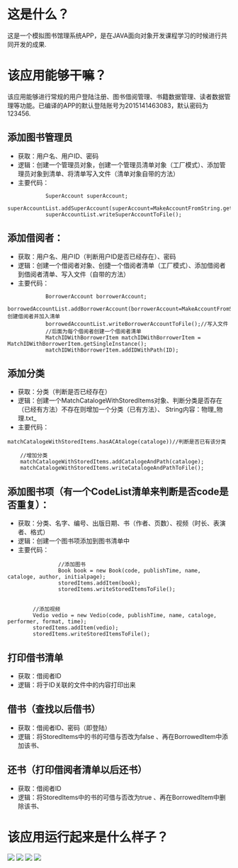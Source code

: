 # 这是什么？
这是一个模拟图书馆理系统APP，是在JAVA面向对象开发课程学习的时候进行共同开发的成果.
# 该应用能够干嘛？
该应用能够进行常规的用户登陆注册、图书借阅管理、书籍数据管理、读者数据管理等功能。已编译的APP的默认登陆账号为2015141463083，默认密码为123456.
## 添加图书管理员
* 获取：用户名、用户ID、密码
* 逻辑：创建一个管理员对象，创建一个管理员清单对象（工厂模式）、添加管理员对象到清单、将清单写入文件（清单对象自带的方法）
* 主要代码：
```
			SuperAccount superAccount;
			superAccountList.addSuperAccount(superAccount=MakeAccountFromString.getSuperAccount(textLine));
			superAccountList.writeSuperAccountToFile();
```

## 添加借阅者：
* 获取：用户名、用户ID（判断用户ID是否已经存在）、密码
* 逻辑：创建一个借阅者对象、创捷一个借阅者清单（工厂模式）、添加借阅者到借阅者清单、写入文件（自带的方法）
* 主要代码：
```
			BorrowerAccount borrowerAccount;
			borrowedAccountList.addBorrowerAccount(borrowerAccount=MakeAccountFromString.getBorrowerAccount(textLine));//创建借阅者并加入清单
			borrowedAccountList.writeBorrowerAccountToFile();//写入文件			
			//后面为每个借阅者创建一个借阅者清单
			MatchIDWithBorrowerItem matchIDWithBorrowerItem = MatchIDWithBorrowerItem.getSingleInstance();
			matchIDWithBorrowerItem.addIDWithPath(ID);
```

## 添加分类

* 获取：分类（判断是否已经存在）
* 逻辑：创建一个MatchCatalogeWithStoredItems对象、判断分类是否存在（已经有方法）不存在则增加一个分类（已有方法）、
String内容：物理_物理.txt_
* 主要代码：
```
matchCatalogeWithStoredItems.hasACAtaloge(cataloge))//判断是否已有该分类
	
	//增加分类
	matchCatalogeWithStoredItems.addCatalogeAndPath(cataloge);
	matchCatalogeWithStoredItems.writeCatalogeAndPathToFile();
```



## 添加图书项（有一个CodeList清单来判断是否code是否重复）：
* 获取：分类、名字、编号、出版日期、书（作者、页数）、视频（时长、表演者、格式）
* 逻辑：创建一个图书项添加到图书清单中
* 主要代码：
```
				//添加图书
				Book book = new Book(code, publishTime, name, cataloge, author, initialpage);
				storedItems.addItem(book);
				storedItems.writeStoredItemsToFile();


		//添加视频
		Vedio vedio = new Vedio(code, publishTime, name, cataloge, performer, format, time);
		storedItems.addItem(vedio);
		storedItems.writeStoredItemsToFile();

```
## 打印借书清单
* 获取：借阅者ID
* 逻辑：将于ID关联的文件中的内容打印出来



## 借书（查找以后借书）
* 获取：借阅者ID、密码（即登陆）
* 逻辑：将StoredItems中的书的可借与否改为false 、再在BorrowedItem中添加该书、




## 还书（打印借阅者清单以后还书）
* 获取：借阅者ID
* 逻辑：将StoredItems中的书的可借与否改为true 、再在BorrowedItem中删除该书、



# 该应用运行起来是什么样子？
![](https://jiantuku-liwenbin.oss-cn-shanghai.aliyuncs.com/%E6%9D%82/%E5%9B%BE%E4%B9%A6%E9%A6%86%E7%AE%A1%E7%90%86%E7%B3%BB%E7%BB%9F%E8%BF%90%E8%A1%8C%E6%88%AA%E5%9B%BE/Screenshot_2020-12-15-19-50-15-675_com.example.mo.jpg)
![](https://jiantuku-liwenbin.oss-cn-shanghai.aliyuncs.com/%E6%9D%82/%E5%9B%BE%E4%B9%A6%E9%A6%86%E7%AE%A1%E7%90%86%E7%B3%BB%E7%BB%9F%E8%BF%90%E8%A1%8C%E6%88%AA%E5%9B%BE/Screenshot_2020-12-15-19-51-04-727_com.example.mo.jpg)
![](https://jiantuku-liwenbin.oss-cn-shanghai.aliyuncs.com/%E6%9D%82/%E5%9B%BE%E4%B9%A6%E9%A6%86%E7%AE%A1%E7%90%86%E7%B3%BB%E7%BB%9F%E8%BF%90%E8%A1%8C%E6%88%AA%E5%9B%BE/Screenshot_2020-12-15-19-51-09-029_com.example.mo.jpg)
![](https://jiantuku-liwenbin.oss-cn-shanghai.aliyuncs.com/%E6%9D%82/%E5%9B%BE%E4%B9%A6%E9%A6%86%E7%AE%A1%E7%90%86%E7%B3%BB%E7%BB%9F%E8%BF%90%E8%A1%8C%E6%88%AA%E5%9B%BE/Screenshot_2020-12-15-19-51-24-468_com.example.mo.jpg)
